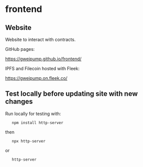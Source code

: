 # frontend

## Website

Website to interact with contracts.

GitHub pages:

https://gweipump.github.io/frontend/

IPFS and Filecoin hosted with Fleek:

https://gweipump.on.fleek.co/

## Test locally before updating site with new changes

Run locally for testing with:

       npm install http-server

then

       npx http-server
or

       http-server

